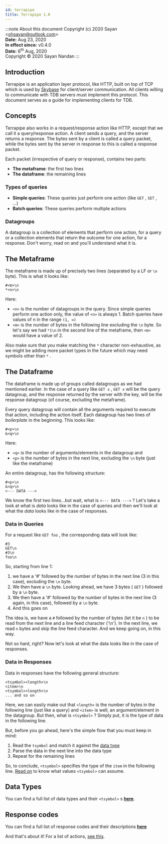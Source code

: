 ```yaml
---
id: terrapipe
title: Terrapipe 1.0
---
```

:::note About this document
Copyright (c) 2020 Sayan <<ohsayan@outlook.com>>  
**Date:** Aug 23, 2020  
**In effect since:** v0.4.0  
**Date:** 6<sup>th</sup> Aug, 2020  
Copyright &copy; 2020 Sayan Nandan
:::
## Introduction

Terrapipe is an application layer protocol, like HTTP, built on top of TCP which is used by [Skybase](https://github.com/skybasedb/skybase) for client/server communication. 
All clients willing to communicate with TDB servers must implement this protocol. This document serves as a guide for implementing clients for TDB.

## Concepts

Terrapipe also works in a request/response action like HTTP, except that we call
it a query/response action. A client sends a query, and the server returns a response. The bytes sent by a client is called a query packet, while the bytes sent by the server in response to this is called a response packet.

Each packet (irrespective of query or response), contains two parts:

* **The metaframe**: the first two lines
* **The dataframe**: the remaining lines

### Types of queries

* **Simple queries**: These queries just perform one action (like `GET` , `SET` , ...)
* **Batch queries**: These queries perform multiple actions

### Datagroups

A datagroup is a collection of elements that perform one action, for a query or a collection elements that return the outcome for one action, for a response. Don't worry, read on and you'll understand what it is.

## The Metaframe

The metaframe is made up of precisely two lines (separated by a LF or `\n` byte). This is what it looks like:

``` 
#<m>\n
*<n>\n
```

Here:

* `<n>` is the number of datagroups in the query. Since simple queries perform one action only, the value of `<n>` is always 1. Batch queries have values of n in the range `(1, ∞)`
* `<m>` is the number of bytes in the following line excluding the `\n` byte. So let's say we had `*1\n` in the second line of the metaframe, then `<m>` would have a value of 2. 

Also make sure that you make matching the `*` character non-exhaustive, as we might be adding more packet types in the future which may need symbols other than `*` .

## The Dataframe

The dataframe is made up of groups called datagroups as we had mentioned earlier. In the case of a query like `GET x` , `GET x` will be the query datagroup, and the response returned by the server with the key, will be the response datagroup (of course, excluding the metaframe).

Every query datagroup will contain all the arguments required to execute that action, including the action itself. Each datagroup has two lines of _boilerplate_ in the beginning. This looks like:

``` 
#<p>\n
&<q>\n
```

Here:

* `<q>` is the number of arguments/elements in the datagroup and
* `<p>` is the number of bytes in the next line, excluding the `\n` byte (just like the metaframe)

An entire datagroup, has the following structure:

``` 
#<p>\n
&<q>\n
<--- DATA --->
```

We know the first two lines...but wait, what is `<--- DATA --->` ? Let's take a look at what is _data_ looks like in the case of queries and then we'll look at what the _data_ looks like in the case of responses.

### Data in Queries

For a request like `GET foo` , the corresponding data will look like:

``` 
#3
GET\n
#3\n
foo\n
```

So, starting from line 1:

1. we have a '#' followed by the number of bytes in the next line (3 in this case), excluding the `\n` byte.   
2. We then have a `\n` byte. Looking ahead, we have 3 bytes ( `GET` ) followed by a `\n` byte.  
3. We then have  a '#' followed by the number of bytes in the next line (3 again, in this case), followed by a `\n` byte.  
4. And this goes on

The idea is, we have a `#` followed by the number of bytes (let it be `n` ) to be read from the next line and a line feed character ('\n'). In the next line, we read `n` bytes and skip the line feed character. And we keep going on, in this way.

Not so hard, right? Now let's look at what the data looks like in the case of responses.

### Data in Responses

Data in responses have the following general structure:

``` 
<tsymbol><length>\n
<item>\n
<tsymbol><length>\n
... and so on
```

Here, we can easily make out that `<length>` is the number of bytes in the following line (just like a query) and `<item>` is well, an argument/element in the datagroup. But then, what is `<tsymbol>` ? Simply put, it is the type of data in the following line.

But, before you go ahead, here's the simple flow that you must keep in mind:

1. Read the `tsymbol` and match it against the [data type](#data-types)
2. Parse the data in the next line into the data type
3. Repeat for the remaining lines

So, to conclude, `<tsymbol>` specifies the type of the `item` in the following line. [Read on](#data-types) to know what values `<tsymbol>` can assume. 

## Data Types

You can find a full list of data types and their `<tsymbol>` s **[here](data-types)**.

## Response codes

You can find a full list of response codes and their descriptions **[here](response-codes)**

And that's about it! For a list of actions, [see this](actions/overview).
